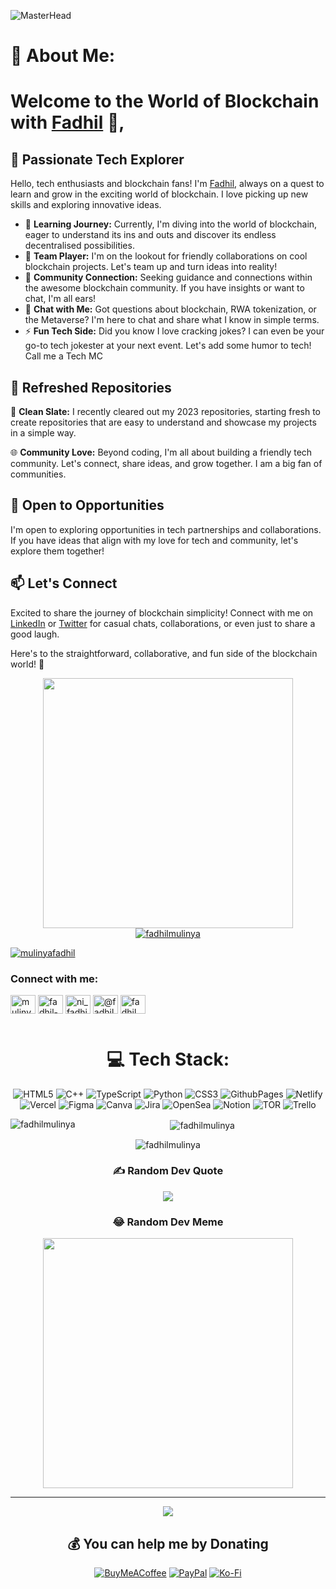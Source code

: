 

![MasterHead](https://user-images.githubusercontent.com/74038190/213910845-af37a709-8995-40d6-be59-724526e3c3d7.gif)

# 💫 About Me:

# Welcome to the World of Blockchain with [Fadhil](#) 👋,

## 🚀 Passionate Tech Explorer

Hello, tech enthusiasts and blockchain fans! I'm [Fadhil](#), always on a quest to learn and grow in the exciting world of blockchain. I love picking up new skills and exploring innovative ideas.

- 🌱 **Learning Journey:** Currently, I'm diving into the world of blockchain, eager to understand its ins and outs and discover its endless decentralised possibilities.
- 👯 **Team Player:** I'm on the lookout for friendly collaborations on cool blockchain projects. Let's team up and turn ideas into reality!
- 🤝 **Community Connection:** Seeking guidance and connections within the awesome blockchain community. If you have insights or want to chat, I'm all ears! 
- 💬 **Chat with Me:** Got questions about blockchain, RWA tokenization, or the Metaverse? I'm here to chat and share what I know in simple terms.
- ⚡ **Fun Tech Side:** Did you know I love cracking jokes? I can even be your go-to tech jokester at your next event. Let's add some humor to tech! Call me a Tech MC

## 🚀 Refreshed Repositories

🔄 **Clean Slate:** I recently cleared out my 2023 repositories, starting fresh to create repositories that are easy to understand and showcase my projects in a simple way.

🌐 **Community Love:** Beyond coding, I'm all about building a friendly tech community. Let's connect, share ideas, and grow together. I am a big fan of communities.

## 🌟 Open to Opportunities

I'm open to exploring opportunities in tech partnerships and collaborations. If you have ideas that align with my love for tech and community, let's explore them together!

## 📫 Let's Connect

Excited to share the journey of blockchain simplicity! Connect with me on [LinkedIn](#) or [Twitter](#) for casual chats, collaborations, or even just to share a good laugh.

Here's to the straightforward, collaborative, and fun side of the blockchain world! 🚀

<div id="header" align="center">
  <img src="https://user-images.githubusercontent.com/74038190/229223263-cf2e4b07-2615-4f87-9c38-e37600f8381a.gif" width="400/>
</div>


<p align="left"> <a href="https://github.com/ryo-ma/github-profile-trophy"><img src="https://github-profile-trophy.vercel.app/?username=fadhilmulinya" alt="fadhilmulinya" /></a> </p>

<p align="left"> <a href="https://twitter.com/mulinyafadhil" target="blank"><img src="https://img.shields.io/twitter/follow/mulinyafadhil?logo=twitter&style=for-the-badge" alt="mulinyafadhil" /></a> </p>


<h3 align="left">Connect with me:</h3>
<p align="left">
<a href="https://twitter.com/mulinyafadhil" target="blank"><img align="center" src="https://raw.githubusercontent.com/rahuldkjain/github-profile-readme-generator/master/src/images/icons/Social/twitter.svg" alt="mulinyafadhil" height="30" width="40" /></a>
<a href="https://linkedin.com/in/fadhil-mulinya" target="blank"><img align="center" src="https://raw.githubusercontent.com/rahuldkjain/github-profile-readme-generator/master/src/images/icons/Social/linked-in-alt.svg" alt="fadhil-mulinya" height="30" width="40" /></a>
<a href="https://instagram.com/ni_fadhil" target="blank"><img align="center" src="https://raw.githubusercontent.com/rahuldkjain/github-profile-readme-generator/master/src/images/icons/Social/instagram.svg" alt="ni_fadhil" height="30" width="40" /></a>
<a href="https://medium.com/@fadhilmulinya" target="blank"><img align="center" src="https://raw.githubusercontent.com/rahuldkjain/github-profile-readme-generator/master/src/images/icons/Social/medium.svg" alt="@fadhilmulinya" height="30" width="40" /></a>
<a href="https://discord.gg/fadhil_047" target="blank"><img align="center" src="https://raw.githubusercontent.com/rahuldkjain/github-profile-readme-generator/master/src/images/icons/Social/discord.svg" alt="fadhil_047" height="30" width="40" /></a>
</p>

<div id="header" align="center">
  <img />
</div>

# 💻 Tech Stack:
![HTML5](https://img.shields.io/badge/html5-%23E34F26.svg?style=for-the-badge&logo=html5&logoColor=white) ![C++](https://img.shields.io/badge/c++-%2300599C.svg?style=for-the-badge&logo=c%2B%2B&logoColor=white) ![TypeScript](https://img.shields.io/badge/typescript-%23007ACC.svg?style=for-the-badge&logo=typescript&logoColor=white) ![Python](https://img.shields.io/badge/python-3670A0?style=for-the-badge&logo=python&logoColor=ffdd54) ![CSS3](https://img.shields.io/badge/css3-%231572B6.svg?style=for-the-badge&logo=css3&logoColor=white) ![GithubPages](https://img.shields.io/badge/github%20pages-121013?style=for-the-badge&logo=github&logoColor=white) ![Netlify](https://img.shields.io/badge/netlify-%23000000.svg?style=for-the-badge&logo=netlify&logoColor=#00C7B7) ![Vercel](https://img.shields.io/badge/vercel-%23000000.svg?style=for-the-badge&logo=vercel&logoColor=white) ![Figma](https://img.shields.io/badge/figma-%23F24E1E.svg?style=for-the-badge&logo=figma&logoColor=white) ![Canva](https://img.shields.io/badge/Canva-%2300C4CC.svg?style=for-the-badge&logo=Canva&logoColor=white) ![Jira](https://img.shields.io/badge/jira-%230A0FFF.svg?style=for-the-badge&logo=jira&logoColor=white) ![OpenSea](https://img.shields.io/badge/OpenSea-%232081E2.svg?style=for-the-badge&logo=opensea&logoColor=white) ![Notion](https://img.shields.io/badge/Notion-%23000000.svg?style=for-the-badge&logo=notion&logoColor=white) ![TOR](https://img.shields.io/badge/tor-%237E4798.svg?style=for-the-badge&logo=tor-project&logoColor=white) ![Trello](https://img.shields.io/badge/Trello-%23026AA7.svg?style=for-the-badge&logo=Trello&logoColor=white)


<p><img align="left" src="https://github-readme-stats.vercel.app/api/top-langs?username=fadhilmulinya&show_icons=true&locale=en&layout=compact" alt="fadhilmulinya" /></p>

<p>&nbsp;<img align="center" src="https://github-readme-stats.vercel.app/api?username=fadhilmulinya&show_icons=true&locale=en" alt="fadhilmulinya" /></p>

<p><img align="center" src="https://github-readme-streak-stats.herokuapp.com/?user=fadhilmulinya&" alt="fadhilmulinya" /></p>


### ✍️ Random Dev Quote
![](https://quotes-github-readme.vercel.app/api?type=horizontal&theme=radical)

### 😂 Random Dev Meme
<img src='https://randommeme-five.vercel.app/' style="height: 400px;"/>


---
[![](https://visitcount.itsvg.in/api?id=FadhillMulinya&icon=0&color=0)](https://visitcount.itsvg.in)

  ## 💰 You can help me by Donating
  [![BuyMeACoffee](https://img.shields.io/badge/Buy%20Me%20a%20Coffee-ffdd00?style=for-the-badge&logo=buy-me-a-coffee&logoColor=black)](https://buymeacoffee.com/fadhilmulinya) [![PayPal](https://img.shields.io/badge/PayPal-00457C?style=for-the-badge&logo=paypal&logoColor=white)](https://paypal.me/fadhiligodwill@gmail.com) [![Ko-Fi](https://img.shields.io/badge/Ko--fi-F16061?style=for-the-badge&logo=ko-fi&logoColor=white)](https://ko-fi.com/fadhilmulinya) 

 
  
